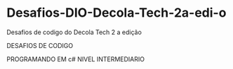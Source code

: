 # Desafios-DIO-Decola-Tech-2a-edi-o
Desafios de codigo do Decola Tech 2 a edição

DESAFIOS DE CODIGO 

PROGRAMANDO EM c# 
NIVEL INTERMEDIARIO 

